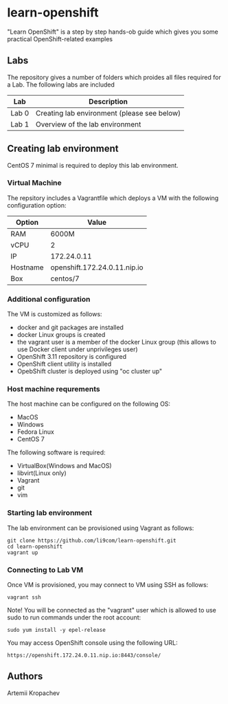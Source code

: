 # learn-openshift
"Learn OpenShift" is a step by step hands-ob guide which gives you some practical OpenShift-related examples

## Labs
The repository gives a number of folders which proides all files required for a Lab.
The following labs are included

Lab    | Description
------ | -----------
Lab 0  | Creating lab environment (please see below)
Lab 1  | Overview of the lab environment


## Creating lab environment
CentOS 7 minimal is required to deploy this lab environment.

### Virtual Machine
The repsitory includes a Vagrantfile which deploys a VM with the following configuration option:

Option   | Value
-------- | -----
RAM      | 6000M
vCPU     | 2
IP       | 172.24.0.11
Hostname | openshift.172.24.0.11.nip.io
Box      | centos/7

### Additional configuration

The VM is customized as follows:
- docker and git packages are installed
- docker Linux groups is created
- the vagrant user is a member of the docker Linux group (this allows to use Docker client under unprivileges user)
- OpenShift 3.11 repository is configured
- OpenShift client utility is installed
- OpebShift cluster is deployed using "oc cluster up"


### Host machine requrements

The host machine can be configured on the following OS:
- MacOS
- Windows
- Fedora Linux
- CentOS 7

The following software is required:
- VirtualBox(Windows and MacOS)
- libvirt(Linux only)
- Vagrant
- git
- vim


### Starting lab environment
The lab environment can be provisioned using Vagrant as follows:

```
git clone https://github.com/li9com/learn-openshift.git
cd learn-openshift
vagrant up
```

### Connecting to Lab VM

Once VM is provisioned, you may connect to VM using SSH as follows:

```
vagrant ssh
```

Note! You will be connected as the "vagrant" user which is allowed to use sudo to run commands under the root account:

```
sudo yum install -y epel-release
```

You may access OpenShift console using the following URL:

```
https://openshift.172.24.0.11.nip.io:8443/console/
```


## Authors
Artemii Kropachev



